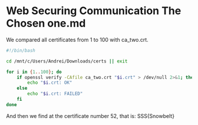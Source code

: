 # Web Securing Communication The Chosen one.md

We compared all certificates from 1 to 100 with ca_two.crt.

```bash
#!/bin/bash

cd /mnt/c/Users/Andrei/Downloads/certs || exit

for i in {1..100}; do
    if openssl verify -CAfile ca_two.crt "$i.crt" > /dev/null 2>&1; then
        echo "$i.crt: OK"
    else
        echo "$i.crt: FAILED"
    fi
done
```



And then we find at the certificate number 52, that is: SSS{Snowbelt}
